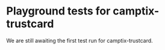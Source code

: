 # Playground tests for camptix-trustcard
We are still awaiting the first test run for camptix-trustcard.
